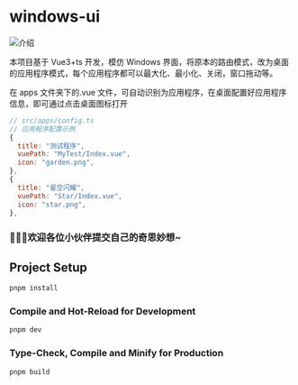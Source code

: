 # windows-ui

![介绍](https://gitee.com/yuumigift/windows-ui/raw/master/public/img/intro.png)

本项目基于 Vue3+ts 开发，模仿 Windows 界面，将原本的路由模式，改为桌面的应用程序模式，每个应用程序都可以最大化、最小化、关闭，窗口拖动等。

在 apps 文件夹下的.vue 文件，可自动识别为应用程序，在桌面配置好应用程序信息，即可通过点击桌面图标打开

```js
// src/apps/config.ts
// 应用程序配置示例
{
  title: "测试程序",
  vuePath: "MyTest/Index.vue",
  icon: "garden.png",
},
{
  title: "星空闪耀",
  vuePath: "Star/Index.vue",
  icon: "star.png",
},
```

### 🍒🍒🍒欢迎各位小伙伴提交自己的奇思妙想~

## Project Setup

```sh
pnpm install
```

### Compile and Hot-Reload for Development

```sh
pnpm dev
```

### Type-Check, Compile and Minify for Production

```sh
pnpm build
```
